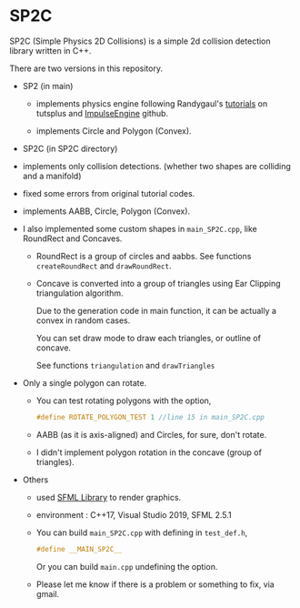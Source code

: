 # SP2C
SP2C (Simple Physics 2D Collisions) is a simple 2d collision detection library written in C++.



There are two versions in this repository.

* SP2 (in main)

  - implements physics engine following Randygaul's [tutorials](https://tutsplus.com/authors/randy-gaul) on tutsplus and [ImpulseEngine](https://github.com/RandyGaul/ImpulseEngine) github.

  - implements Circle and Polygon (Convex).

    

*  SP2C (in SP2C directory)

  - implements only collision detections. (whether two shapes are colliding and a manifold)

  - fixed some errors from original tutorial codes.

  - implements AABB, Circle, Polygon (Convex).

  - I also implemented some custom shapes in `main_SP2C.cpp`, like RoundRect and Concaves.

    - RoundRect is a group of circles and aabbs. See functions `createRoundRect` and `drawRoundRect`.

    - Concave is converted into a group of triangles using Ear Clipping triangulation algorithm.

      Due to the generation code in main function, it can be actually a convex in random cases.

      You can set draw mode to draw each triangles, or outline of concave.

      See functions `triangulation` and `drawTriangles`

  - Only a single polygon can rotate.

    - You can test rotating polygons with the option,

      ```c++
      #define ROTATE_POLYGON_TEST 1 //line 15 in main_SP2C.cpp
      ```

    - AABB (as it is axis-aligned) and Circles, for sure, don't rotate.
    - I didn't implement polygon rotation in the concave (group of triangles).



- Others

  - used [SFML Library](https://www.sfml-dev.org/) to render graphics.

  - environment : C++17, Visual Studio 2019, SFML 2.5.1

  - You can build `main_SP2C.cpp`  with defining in `test_def.h`,

    ```c++
    #define __MAIN_SP2C__
    ```

    Or you can build `main.cpp` undefining the option.

  - Please let me know if there is a problem or something to fix, via gmail.

